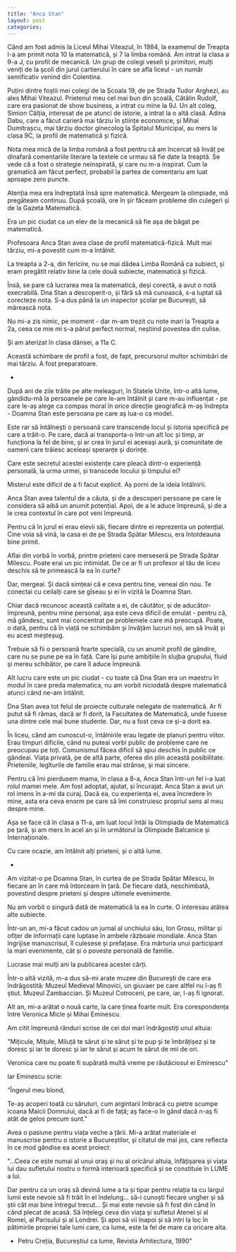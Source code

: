 ```yaml
---
title: "Anca Stan"
layout: post
categories: 
---
```

Când am fost admis la Liceul Mihai Viteazul, în 1984, la examenul de Treapta I-a am primit nota 10 la matematică, și 7 la limba română. Am intrat la clasa a 9-a J, cu profil de mecanică. Un grup de colegi veseli și primitori, mulți veniți de la școli din jurul cartierului în care se afla liceul - un număr semificativ venind din Colentina.

Puțini dintre foștii mei colegi de la Școala 19, de pe Strada Tudor Arghezi, au ales Mihai Viteazul. Prietenul meu cel mai bun din școală, Cătălin Rudolf, care era pasionat de show business, a intrat cu mine la 9J. Un alt coleg, Simion Câlția, interesat de pe atunci de istorie, a intrat la o altă clasă. Adina Dabu, care a făcut carieră mai târziu în științe economice, și Mihai Dumitrașcu, mai târziu doctor ginecolog la Spitalul Municipal, au mers la clasa 9C, la profil de matematică și fizică.

Nota mea mică de la limba română a fost pentru că am încercat să învăț pe dinafară comentariile literare la textele ce urmau să fie date la treaptă. Se vede că a fost o strategie neinspirată, și care nu m-a inspirat. Cum la gramatică am făcut perfect, probabil la partea de comentariu am luat aproape zero puncte.

Atenția mea era îndreptată însă spre matematică. Mergeam la olimpiade, mă pregăteam continuu. După școală, ore în șir făceam probleme din culegeri și de la Gazeta Matematică.

Era un pic ciudat ca un elev de la mecanică să fie așa de băgat pe matematică.

Profesoara Anca Stan avea clase de profil matematică-fizică. Mult mai târziu, mi-a povestit cum m-a întâlnit.

La treapta a 2-a, din fericire, nu se mai dădea Limba Română ca subiect, și eram pregătit relativ bine la cele două subiecte, matematică și fizică.

Însă, se pare că lucrarea mea la matematică, deși corectă, a avut o notă execrabilă. Dna Stan a descoperit-o, și fără să mă cunoască, s-a luptat să corecteze nota. S-a dus până la un inspector școlar pe București, să mărească nota.

Nu mi-a zis nimic, pe moment - dar m-am trezit cu note mari la Treapta a 2a, ceea ce mie mi s-a părut perfect normal, neștiind povestea din culise.

Și am aterizat în clasa dânsei, a 11a C.

Această schimbare de profil a fost, de fapt, precursorul multor schimbări de mai târziu. A fost preparatoare.

*

După ani de zile trăite pe alte meleaguri, în Statele Unite, într-o altă lume, gândidu-mă la persoanele pe care le-am întâlnit și care m-au influențat - pe care le-aș alege ca compas moral în orice direcție geografică m-aș îndrepta - Doamna Stan este persoana pe care aș lua-o ca model.

Este rar să întâlnești o persoană care transcende locul și istoria specifică pe care a trăit-o. Pe care, dacă ai transporta-o într-un alt loc și timp, ar funcționa la fel de bine, și ar crea în jurul ei aceeași aură, și comunitate de oameni care trăiesc aceleași speranțe și dorințe.

Care este secretul acestei existențe care pleacă dintr-o experiență personală, la urma urmei, și transcede locului și timpului ei?

Misterul este dificil de a fi facut explicit. Aș porni de la ideia întâlnirii.

Anca Stan avea talentul de a căuta, și de a descoperi persoane pe care le considera să aibă un anumit potențial. Apoi, de a le aduce împreună, și de a le crea contextul în care pot veni împreună.

Pentru că în jurul ei erau elevii săi, fiecare dintre ei reprezenta un potențial. Cine voia să vină, la casa ei de pe Strada Spătar Milescu, era întotdeauna bine primit.

Aflai din vorbă în vorbă, printre prieteni care merseseră pe Strada Spătar Milescu. Poate erai un pic intimidat. De ce ar fi un profesor al tău de liceu deschis să te primească la ea în curte?

Dar, mergeai. Și dacă simțeai că e ceva pentru tine, veneai din nou. Te conectai cu ceilalți care se gîseau și ei în vizită la Doamna Stan.

Chiar dacă recunosc această calitate a ei, de căutător, și de aducător-împreună, pentru mine personal, așa este ceva dificil de emulat - pentru că, mă gândesc, sunt mai concentrat pe problemele care mă preocupă. Poate, o dată, pentru că în viață ne schimbăm și învățăm lucruri noi, am să învăț și eu acest meșteșug.

Trebuie să fii o persoană foarte specială, cu un anumit profil de gândire, care nu se pune pe ea în față. Care își pune ambițiile în slujba grupului, fluid și mereu schibător, pe care îl aduce împreună.

Alt lucru care este un pic ciudat - cu toate că Dna Stan era un maestru în modul în care preda matematica, nu am vorbit niciodată despre matematică atunci când ne-am întâlnit.

Dna Stan avea tot felul de proiecte culturale nelegate de matematică. Ar fi putut să fi rămas, dacă ar fi dorit, la Facultatea de Matematică, unde fusese una dintre cele mai bune studente. Dar, nu a fost ceva ce și-a dorit ea.

În liceu, când am cunoscut-o, întâlnirile erau legate de planuri pentru viitor. Erau timpuri dificile, când nu puteai vorbi public de probleme care ne preocupau pe toți. Comunismul făcea dificil să spui deschis în public ce gândeai. Viața privată, pe de altă parte, oferea din plin această posibilitate. Prieteniile, legîturile de familie erau mai strânse, și mai sincere.

Pentru că îmi pierdusem mama, în clasa a 8-a, Anca Stan într-un fel i-a luat rolul mamei mele. Am fost adoptat, ajutat, și încurajat. Anca Stan a avut un rol imens în a-mi da curaj. Dacă ea, cu experiența ei, avea încredere în mine, asta era ceva enorm pe care să îmi construiesc propriul sens al meu despre mine.

Așa se face că în clasa a 11-a, am luat locul întâi la Olimpiada de Matematică pe țară, și am mers în acel an și în următorul la Olimpiade Balcanice și Internaționale.

Cu care ocazie, am întâlnit alți prieteni, și o altă lume.

*

Am vizitat-o pe Doamna Stan, în curtea de pe Strada Spătar Milescu, în fiecare an în care mă întorceam în țară. De fiecare dată, neschimbată, povestind despre prieteni și despre ultimele evenimente.

Nu am vorbit o singură dată de matematică la ea în curte. O interesau atâtea alte subiecte.

Într-un an, mi-a făcut cadou un jurnal al unchiului său, Ion Grosu, militar și ofițer de informații care luptase în ambele războaie mondiale. Anca Stan îngrijise manuscrisul, îl culesese și prefațase. Era mărturia unui participant la mari evenimente, cât și o poveste personală de familie.

Lucrase mai mulți ani la publicarea acestei cărți.

Într-o altă vizită, m-a dus să-mi arate muzee din București de care era îndrăgostită: Muzeul Medieval Minovici, un giuvaer pe care altfel nu l-aș fi știut. Muzeul Zambaccian. Și Muzeul Cotroceni, pe care, iar, l-aș fi ignorat.

Alt an, mi-a arătat o nouă carte, la care ținea foarte mult. Era corespondența între Veronica Micle și Mihai Eminescu.

Am citit împreună rânduri scrise de cei doi mari îndrăgostiți unul altuia:

"Mițicule, Mițule, Miluță te sărut și te sărut și te pup și te îmbrățișez și te doresc și iar te doresc și iar te sărut și acum te sărut de mii de ori.

Veronica care nu poate fi supărată multă vreme pe răutăciosul ei Eminescu"

Iar Eminescu scrie:

"Îngerul meu blond, 

Te-aș acoperi toată cu săruturi, cum argintarii îmbracă cu pietre scumpe icoana Maicii Domnului, dacă ai fi de față; aș face-o în gând dacă n-aș fi atât de gelos precum sunt."

Avea o pasiune pentru viața veche a țării. Mi-a arătat materiale ei manuscrise pentru o istorie a Bucureștilor, și citatul de mai jos, care reflecta în ce mod gândise ea acest proiect:

"...Ceea ce este numai al unui oraș și nu al oricărui altuia, înfățișarea și viața lui dau sufletului nostru o formă interioară specifică și se constituie în LUME a lui.

Dar pentru ca un oraș să devină lume a ta și tipar pentru relația ta cu largul lumii este nevoie să fi trăit în el îndelung... să-i cunoști fiecare ungher și să știi cât mai bine întregul trecut... Și mai este nevoie să fi fost din când în când plecat de acasă. Să înțelegi ceva din viața și sufletul Atenei și al Romei, al Parisului și al Londrei. Și apoi să vii înapoi și să intri la loc în pătimirile propriei tale lumi care, ca lume, este la fel de mare ca oricare alta. 

- Petru Creția, Bucureștiul ca lume, Revista Arhitectura, 1990"